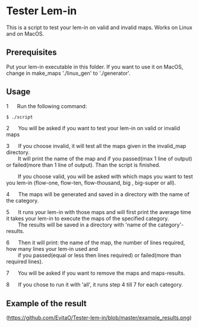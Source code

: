 # Tester Lem-in

This is a script to test your lem-in on valid and invalid maps. Works on Linux and on MacOS.

## Prerequisites

Put your lem-in executable in this folder. If you want to use it on MacOS, change in make_maps './linux_gen' to './generator'.

## Usage

1&nbsp;&nbsp;&nbsp;&nbsp;&nbsp;&nbsp;Run the following command:
```bash
$ ./script
```
2&nbsp;&nbsp;&nbsp;&nbsp;&nbsp;&nbsp;You will be asked if you want to test your lem-in on valid or invalid maps

3&nbsp;&nbsp;&nbsp;&nbsp;&nbsp;&nbsp;If you choose invalid, it will test all the maps given in the invalid_map directory.<br />
 &nbsp;&nbsp;&nbsp;&nbsp;&nbsp;&nbsp;&nbsp;&nbsp;It will print the name of the map and if you passed(max 1 line of output) or failed(more than 1 line of output). Than the script is finished.

&nbsp;&nbsp;&nbsp;&nbsp;&nbsp;&nbsp;&nbsp;&nbsp;If you choose valid, you will be asked with which maps you want to test you lem-in (flow-one, flow-ten, flow-thousand, big , big-super or all).


4&nbsp;&nbsp;&nbsp;&nbsp;&nbsp;&nbsp;The maps will be generated and saved in a directory with the name of the category.

5&nbsp;&nbsp;&nbsp;&nbsp;&nbsp;&nbsp;It runs your lem-in with those maps and will first print the average time it takes your lem-in to execute the maps of the specified category.<br />
&nbsp;&nbsp;&nbsp;&nbsp;&nbsp;&nbsp;&nbsp;&nbsp;The results  will be saved in a directory with 'name of the category'-results.

6&nbsp;&nbsp;&nbsp;&nbsp;&nbsp;&nbsp;Then it will print: the name of the map, the number of lines required, how many lines your lem-in used and<br />
&nbsp;&nbsp;&nbsp;&nbsp;&nbsp;&nbsp;&nbsp;&nbsp;if you passed(equal or less then lines required) or failed(more than required lines).

7&nbsp;&nbsp;&nbsp;&nbsp;&nbsp;&nbsp;You will be asked if you want to remove the maps and maps-results.

8&nbsp;&nbsp;&nbsp;&nbsp;&nbsp;&nbsp;If you chose to run it with 'all', it runs step 4 till 7 for each category.

## Example of the result

(https://github.com/EvitaO/Tester-lem-in/blob/master/example_results.png)
